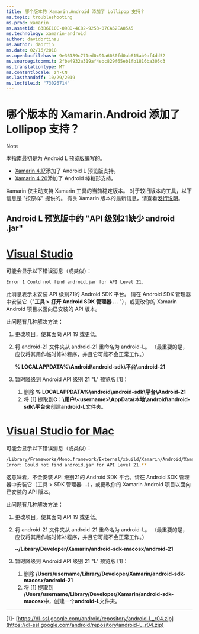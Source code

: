 ```yaml
---
title: 哪个版本的 Xamarin.Android 添加了 Lollipop 支持？
ms.topic: troubleshooting
ms.prod: xamarin
ms.assetid: 63B6E10C-098D-4C82-9253-07CA62EA85A5
ms.technology: xamarin-android
author: davidortinau
ms.author: daortin
ms.date: 02/16/2018
ms.openlocfilehash: 9e36189c771ed0c91a6030fd0ab615ab9af4dd52
ms.sourcegitcommit: 2fbe4932a319af4ebc829f65eb1fb1816ba305d3
ms.translationtype: MT
ms.contentlocale: zh-CN
ms.lasthandoff: 10/29/2019
ms.locfileid: "73026714"
---
```

# <a name="what-version-of-xamarinandroid-added-lollipop-support"></a>哪个版本的 Xamarin.Android 添加了 Lollipop 支持？

> [!NOTE]
> 本指南最初是为 Android L 预览版编写的。

- [Xamarin 4.17](https://github.com/xamarin/release-notes-archive/blob/master/release-notes/android/xamarin.android_4/xamarin.android_4.17/index.md)添加了 Android L 预览版支持。
- [Xamarin 4.20](https://github.com/xamarin/release-notes-archive/blob/master/release-notes/android/xamarin.android_4/xamarin.android_4.20/index.md)添加了 Android 棒糖形支持。

Xamarin 仅主动支持 Xamarin 工具的当前稳定版本。 对于较旧版本的工具，以下信息是 "按原样" 提供的。 有关 Xamarin 版本的最新信息，请查看[发行说明](https://docs.microsoft.com/xamarin/whats-new/#product-release-notes)。

## <a name="missing-androidjar-for-api-level-21-in-android-l-preview"></a>Android L 预览版中的 "API 级别21缺少 android .jar"

# <a name="visual-studiotabwindows"></a>[Visual Studio](#tab/windows)

可能会显示以下错误消息（或类似）：

```cmd
Error 1 Could not find android.jar for API Level 21.
```

此消息表示未安装 API 级别21的 Android SDK 平台。 请在 Android SDK 管理器中安装它（"**工具 > 打开 Android SDK 管理器 ...** "），或更改你的 Xamarin Android 项目以面向已安装的 API 版本。

此问题有几种解决方法：

1. 更改项目，使其面向 API 19 或更低。

2. 将 android-21 文件夹从 android-21 重命名为 android-L。 （最重要的是，应仅将其用作临时修补程序，并且它可能不会正常工作。）

   **% LOCALAPPDATA%\\Android\\android-sdk\\平台\\android-21**

3. 暂时降级到 Android API 级别 21 "L" 预览版 [1]：

    1. 删除 **% LOCALAPPDATA%\\android\\android-sdk\\平台\\Android-21** 
    2. 将 [1] 提取到**C：\\用户\\&lt;username&gt;\\AppData\\本地\\android\\android-sdk\\平台**来创建**android-L**文件夹。

# <a name="visual-studio-for-mactabmacos"></a>[Visual Studio for Mac](#tab/macos)

可能会显示以下错误消息（或类似）：

```bash
/Library/Frameworks/Mono.framework/External/xbuild/Xamarin/Android/Xamarin.Android.Common.targets: 
Error: Could not find android.jar for API Level 21.**
```

这意味着，不会安装 API 级别21的 Android SDK 平台。请在 Android SDK 管理器中安装它（工具 > SDK 管理器 ...），或更改你的 Xamarin Android 项目以面向已安装的 API 版本。

此问题有几种解决方法：

1. 更改项目，使其面向 API 19 或更低。

2. 将 android-21 文件夹从 android-21 重命名为 android-L。 （最重要的是，应仅将其用作临时修补程序，并且它可能不会正常工作。）

   **~/Library/Developer/Xamarin/android-sdk-macosx/android-21**

3. 暂时降级到 Android API 级别 21 "L" 预览版 [1]：

    1. 删除 **/Users/username/Library/Developer/Xamarin/android-sdk-macosx/android-21**
    2. 将 [1] 提取到 **/Users/username/Library/Developer/Xamarin/android-sdk-macosx**中，创建一个**android-L**文件夹。

-----

[1]- [https://dl-ssl.google.com/android/repository/android-L_r04.zip](https://dl-ssl.google.com/android/repository/android-L_r04.zip)
